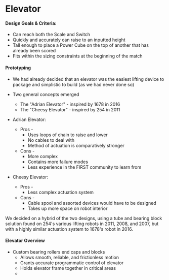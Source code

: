 # Elevator

#### Design Goals & Criteria:

* Can reach both the Scale and Switch
* Quickly and accurately can raise to an inputted height
* Tall enough to place a Power Cube on the top of another that has already been scored
* Fits within the sizing constraints at the beginning of the match

#### Prototyping

* We had already decided that an elevator was the easiest lifting device to package and simplistic to build (as we had never done so)
* Two general concepts emerged
    * The "Adrian Elevator" - inspired by 1678 in 2016
    * The "Cheesy Elevator" - inspired by 254 in 2011

* Adrian Elevator:
    * Pros -
        * Uses loops of chain to raise and lower
        * No cables to deal with
        * Method of actuation is comparatively stronger
    * Cons -
        * More complex
        * Contains more failure modes
        * Less experience in the FIRST community to learn from

* Cheesy Elevator:
    * Pros -
        * Less complex actuation system
    * Cons -
        * Cable spool and assorted devices would have to be designed
        * Takes up more space on robot interior

We decided on a hybrid of the two designs, using a tube and bearing block solution found on 254's various lifting robots in 2011, 2008, and 2007, but with a highly similar actuation system to 1678's robot in 2016.

#### Elevator Overview

* Custom bearing rollers end caps and blocks
    * Allows smooth, reliable, and frictionless motion
    * Grants accurate programmatic control of elevator
    * Holds elevator frame together in critical areas
    * 